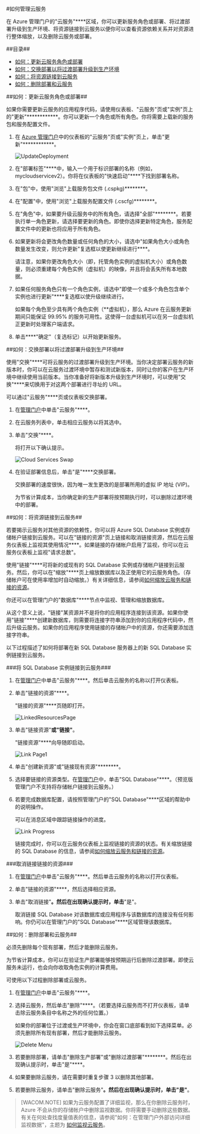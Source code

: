 <properties linkid="manage-services-how-to-manage-a-cloud-service" urlDisplayName="How to manage" pageTitle="如何管理云服务 - Azure" metaKeywords="Azure manage cloud services, Azure Management Portal cloud services" description="了解如何在 Azure 管理门户中管理云服务。" metaCanonical="" services="cloud-services" documentationCenter="" title="How to Manage Cloud Services" authors="ryanwi" solutions="" manager="" editor="" />
<tags ms.service="cloud-services"
    ms.date="03/02/2015"
    wacn.date="04/11/2015"
    />






#如何管理云服务

在 Azure 管理门户的"云服务"****区域，你可以更新服务角色或部署、将过渡部署升级到生产环境、将资源链接到云服务以便你可以查看资源依赖关系并对资源进行整体缩放，以及删除云服务或部署。

##目录##

* [如何：更新云服务角色或部署](#updaterole)
* [如何：交换部署以将过渡部署升级到生产环境](#swap)
* [如何：将资源链接到云服务](#linkresources)
* [如何：删除部署和云服务](#deletecloudservice)


##<a id="updaterole"></a>如何：更新云服务角色或部署##

如果你需要更新云服务的应用程序代码，请使用仪表板、"云服务"页或"实例"页上的"更新"************。你可以更新一个角色或所有角色。你将需要上载新的服务包和服务配置文件。

1. 在 [Azure 管理门户](https://manage.windowsazure.cn)中的仪表板的"云服务"页或"实例"页上，单击"更新"************。

	![UpdateDeployment](./media/cloud-services-how-to-manage/CloudServices_UpdateDeployment.png)

2. 在"部署标签"****中，输入一个用于标识部署的名称（例如，mycloudservicev2）。你将在仪表板的"快速启动"****下找到部署名称。

3. 在"包"中，使用"浏览"上载服务包文件 (.cspkg)********。

4. 在"配置"中，使用"浏览"上载服务配置文件 (.cscfg)********。

5. 在"角色"中，如果要升级云服务中的所有角色，请选择"全部"********。若要执行单一角色更新，请选择要更新的角色。即使你选择更新特定角色，服务配置文件中的更新也将应用于所有角色。

6. 如果更新将会更改角色数量或任何角色的大小，请选中"如果角色大小或角色数量发生改变，则允许更新"复选框以使更新继续进行****。 

	请注意，如果你更改角色大小（即，托管角色实例的虚拟机大小）或角色数量，则必须重建每个角色实例（虚拟机）的映像，并且将会丢失所有本地数据。

7. 如果任何服务角色只有一个角色实例，请选中"即使一个或多个角色包含单个实例也进行更新"****复选框以使升级继续进行。 

	如果每个角色至少具有两个角色实例（**虚拟机），那么 Azure 在云服务更新期间只能保证 99.95% 的服务可用性。这使得一台虚拟机可以在另一台虚拟机正更新时处理客户端请求。

8. 单击****"确定"（复选标记）以开始更新服务。



##<a id="swap"></a>如何：交换部署以将过渡部署升级到生产环境##

使用"交换"****可将云服务的过渡部署升级到生产环境。当你决定部署云服务的新版本时，你可以在云服务过渡环境中暂存和测试新版本，同时让你的客户在生产环境中继续使用当前版本。当你准备好将新版本升级到生产环境时，可以使用"交换"****来切换用于对这两个部署进行寻址的 URL。 

可以通过"云服务"****页或仪表板交换部署。

1. 在[管理门户](https://manage.windowsazure.cn)中单击"云服务"****。

2. 在云服务列表中，单击相应云服务以将其选中。

3. 单击"交换"****。

	将打开以下确认提示。

	![Cloud Services Swap](./media/cloud-services-how-to-manage/CloudServices_Swap.png)

4. 在验证部署信息后，单击"是"****交换部署。

	交换部署的速度很快，因为唯一发生更改的是部署所用的虚拟 IP 地址 (VIP)。

	为节省计算成本，当你确定新的生产部署将按预期执行时，可以删除过渡环境中的部署。

##<a id="linkresources"></a>如何：将资源链接到云服务##

若要揭示云服务对其他资源的依赖性，你可以将 Azure SQL Database 实例或存储帐户链接到云服务。可以在"链接的资源"页上链接和取消链接资源，然后在云服务仪表板上监视其使用情况****。如果链接的存储帐户启用了监视，你可以在云服务仪表板上监视"请求总数"。

使用"链接"****可将新的或现有的 SQL Database 实例或存储帐户链接到云服务。然后，你可以在"缩放"****页上缩放数据库以及正使用它的云服务角色。（存储帐户可在使用率增加时自动缩放。）有关详细信息，请参阅[如何缩放云服务和链接的资源](/zh-cn/documentation/articles/cloud-services-how-to-scale)。 

你还可以在管理门户的"数据库"****节点中监视、管理和缩放数据库。 

从这个意义上说，"链接"某资源并不是将你的应用程序连接到该资源。如果你使用"链接"****创建新数据库，则需要将连接字符串添加到你的应用程序代码中，然后升级云服务。如果你的应用程序使用链接的存储帐户中的资源，你还需要添加连接字符串。

以下过程描述了如何将部署在新 SQL Database 服务器上的新 SQL Database 实例链接到云服务。

###将 SQL Database 实例链接到云服务###

1. 在[管理门户](http://manage.windowsazure.cn)中单击"云服务"****。然后单击云服务的名称以打开仪表板。

2. 单击"链接的资源"****。

	"链接的资源"****页随即打开。

	![LinkedResourcesPage](./media/cloud-services-how-to-manage/CloudServices_LinkedResourcesPage.png)

3. 单击"链接资源"****或"链接"****。

	"链接资源"****向导随即启动。

	![Link Page1](./media/cloud-services-how-to-manage/CloudServices_LinkedResources_LinkPage1.png)

4. 单击"创建新资源"或"链接现有资源"********。

5. 选择要链接的资源类型。在[管理门户](http://manage.windowsazure.cn)中，单击"SQL Database"****。（预览版管理门户不支持将存储帐户链接到云服务。）

6. 若要完成数据库配置，请按照管理门户的"SQL Database"****区域的帮助中的说明操作。

	可以在消息区域中跟踪链接操作的进度。

	![Link Progress](./media/cloud-services-how-to-manage/CloudServices_LinkedResources_LinkProgress.png)

	链接完成时，你可以在云服务仪表板上监视链接的资源的状态。有关缩放链接的 SQL Database 的信息，请参阅[如何缩放云服务和链接的资源](/zh-cn/documentation/articles/cloud-services-how-to-scale)。

###取消链接链接的资源###

1. 在[管理门户](http://manage.windowsazure.cn)中单击"云服务"****。然后单击云服务的名称以打开仪表板。

2. 单击"链接的资源"****，然后选择相应资源。

3. 单击"取消链接"****。然后在出现确认提示时，单击****"是"。

	取消链接 SQL Database 对该数据库或应用程序与该数据库的连接没有任何影响。你仍可以在管理门户的"SQL Database"****区域管理该数据库。



##<a id="deletecloudservice"></a>如何：删除部署和云服务##

必须先删除每个现有部署，然后才能删除云服务。

为节省计算成本，你可以在验证生产部署能够按预期运行后删除过渡部署。即使云服务未运行，也会向你收取角色实例的计算费用。

可使用以下过程删除部署或云服务。 

1. 在[管理门户](http://manage.windowsazure.cn)中单击"云服务"****。

2. 选择云服务，然后单击"删除"****。（若要选择云服务而不打开仪表板，请单击除云服务条目中名称之外的任何位置。）

	如果你的部署位于过渡或生产环境中，你会在窗口底部看到如下选择菜单。必须先删除所有现有部署，然后才能删除云服务。

	![Delete Menu](./media/cloud-services-how-to-manage/CloudServices_DeleteMenu.png)


3. 若要删除部署，请单击"删除生产部署"或"删除过渡部署"********。然后在出现确认提示时，单击"是"****。 

4. 如果要删除云服务，请在需要时重复步骤 3 以删除其他部署。

5. 若要删除云服务，请单击"删除云服务"****。然后在出现确认提示时，单击"是"****。

> [WACOM.NOTE]
> 如果为云服务配置了详细监视，那么在你删除云服务时，Azure 不会从你的存储帐户中删除监视数据。你将需要手动删除这些数据。有关在何处查找度量值表的信息，请参阅"如何：在管理门户外部访问详细监视数据"，主题为 <a href="/zh-cn/documentation/articles/cloud-services-how-to-monitor/">如何监视云服务</a>。

<!--HONumber=39-->

